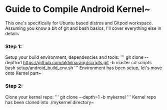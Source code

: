 # Guide to Compile Android Kernel~
This one's specifically for Ubuntu based distros and Gitpod workspace.  
Assuming you know a bit of git and bash basics, I'll cover everything else in detail~
### Step 1:
Setup your build environment, dependencies and tools:
'''
git clone --depth=1 https://github.com/akhilnarang/scripts.git -b master
cd scripts
bash setup/android_build_env.sh
'''
Environment has been setup, let's move onto Kernel part~
### Step 2:
Clone your kernel repo:
'''
git clone --depth=1 <url> -b <branch> mykernel
'''
Kernel repo has been cloned into ./mykernel directory~
